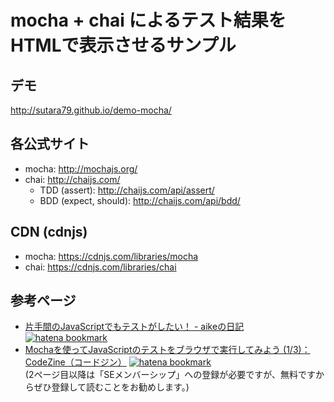 # mocha + chai によるテスト結果をHTMLで表示させるサンプル

## デモ
http://sutara79.github.io/demo-mocha/

## 各公式サイト
- mocha: http://mochajs.org/
- chai: http://chaijs.com/
    - TDD (assert): http://chaijs.com/api/assert/
    - BDD (expect, should): http://chaijs.com/api/bdd/

## CDN (cdnjs)
- mocha: https://cdnjs.com/libraries/mocha
- chai: https://cdnjs.com/libraries/chai

## 参考ページ
- [片手間のJavaScriptでもテストがしたい！ - aikeの日記](//d.hatena.ne.jp/aike/20140801) [![hatena bookmark](//b.hatena.ne.jp/entry/image/http://d.hatena.ne.jp/aike/20140801)](//b.hatena.ne.jp/entry/d.hatena.ne.jp/aike/20140801)
- [Mochaを使ってJavaScriptのテストをブラウザで実行してみよう (1/3)：CodeZine（コードジン）](//codezine.jp/article/detail/7367) [![hatena bookmark](//b.hatena.ne.jp/entry/image/http://codezine.jp/article/detail/7367)](//b.hatena.ne.jp/entry/codezine.jp/article/detail/7367)  
  (2ページ目以降は「SEメンバーシップ」への登録が必要ですが、無料ですからぜひ登録して読むことをお勧めします。)